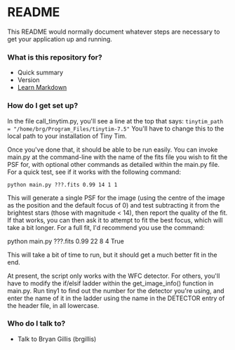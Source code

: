 # README #

This README would normally document whatever steps are necessary to get your application up and running.

### What is this repository for? ###

* Quick summary
* Version
* [Learn Markdown](https://bitbucket.org/tutorials/markdowndemo)

### How do I get set up? ###

In the file call_tinytim.py, you'll see a line at the top that says: `tinytim_path = "/home/brg/Program_Files/tinytim-7.5"` You'll have to change this to the local path to your installation of Tiny Tim.

Once you've done that, it should be able to be run easily. You can invoke main.py at the command-line with the name of the fits file you wish to fit the PSF for, with optional other commands as detailed within the main.py file. For a quick test, see if it works with the following command:

`python main.py ???.fits 0.99 14 1 1`

This will generate a single PSF for the image (using the centre of the image as the position and the default focus of 0) and test subtracting it from the brightest stars (those with magnitude < 14), then report the quality of the fit. If that works, you can then ask it to attempt to fit
the best focus, which will take a bit longer. For a full fit, I'd recommend you use the command:

python main.py ???.fits 0.99 22 8 4 True

This will take a bit of time to run, but it should get a much better fit in the end.

At present, the script only works with the WFC detector. For others, you'll have to modify the if/elsif ladder within the get_image_info() function in main.py. Run tiny1 to find out the number for the detector you're using, and enter the name of it in the ladder using the name in the DETECTOR entry of the header file, in all lowercase.

### Who do I talk to? ###

* Talk to Bryan Gillis (brgillis)